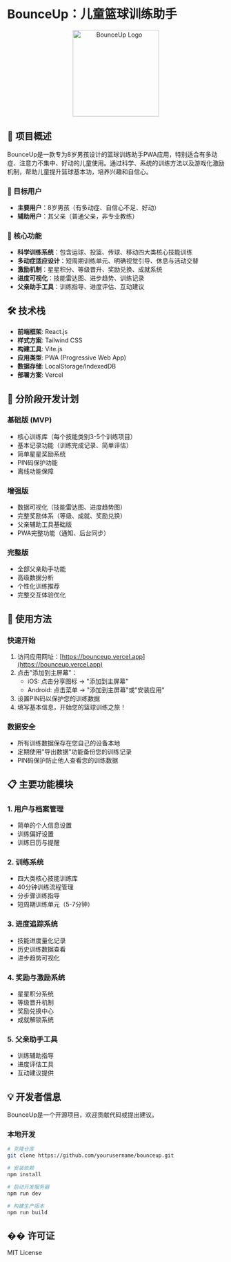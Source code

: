 # BounceUp：儿童篮球训练助手

<p align="center">
<img src="https://via.placeholder.com/200x200?text=BounceUp" alt="BounceUp Logo" width="200"/>
</p>

## 📱 项目概述

BounceUp是一款专为8岁男孩设计的篮球训练助手PWA应用，特别适合有多动症、注意力不集中、好动的儿童使用。通过科学、系统的训练方法以及游戏化激励机制，帮助儿童提升篮球基本功，培养兴趣和自信心。

### 🎯 目标用户
- **主要用户**：8岁男孩（有多动症、自信心不足、好动）
- **辅助用户**：其父亲（普通父亲，非专业教练）

### 🏀 核心功能

- **科学训练系统**：包含运球、投篮、传球、移动四大类核心技能训练
- **多动症适应设计**：短周期训练单元、明确视觉引导、休息与活动交替
- **激励机制**：星星积分、等级晋升、奖励兑换、成就系统
- **进度可视化**：技能雷达图、进步趋势、训练记录
- **父亲助手工具**：训练指导、进度评估、互动建议

## 🛠️ 技术栈

- **前端框架**: React.js
- **样式方案**: Tailwind CSS
- **构建工具**: Vite.js
- **应用类型**: PWA (Progressive Web App)
- **数据存储**: LocalStorage/IndexedDB
- **部署方案**: Vercel

## 🚀 分阶段开发计划

### 基础版 (MVP)
- 核心训练库（每个技能类别3-5个训练项目）
- 基本记录功能（训练完成记录、简单评估）
- 简单星星奖励系统
- PIN码保护功能
- 离线功能保障

### 增强版
- 数据可视化（技能雷达图、进度趋势图）
- 完整奖励体系（等级、成就、奖励兑换）
- 父亲辅助工具基础版
- PWA完整功能（通知、后台同步）

### 完整版
- 全部父亲助手功能
- 高级数据分析
- 个性化训练推荐
- 完整交互体验优化

## 📲 使用方法

### 快速开始

1. 访问应用网址：[https://bounceup.vercel.app](https://bounceup.vercel.app)
2. 点击"添加到主屏幕"：
   - iOS: 点击分享图标 → "添加到主屏幕"
   - Android: 点击菜单 → "添加到主屏幕"或"安装应用"
3. 设置PIN码以保护您的训练数据
4. 填写基本信息，开始您的篮球训练之旅！

### 数据安全

- 所有训练数据保存在您自己的设备本地
- 定期使用"导出数据"功能备份您的训练记录
- PIN码保护防止他人查看您的训练数据

## 📋 主要功能模块

### 1. 用户与档案管理
- 简单的个人信息设置
- 训练偏好设置
- 训练日历与提醒

### 2. 训练系统
- 四大类核心技能训练库
- 40分钟训练流程管理
- 分步骤训练指导
- 短周期训练单元（5-7分钟）

### 3. 进度追踪系统
- 技能进度量化记录
- 历史训练数据查看
- 进步趋势可视化

### 4. 奖励与激励系统
- 星星积分系统
- 等级晋升机制
- 奖励兑换中心
- 成就解锁系统

### 5. 父亲助手工具
- 训练辅助指导
- 进度评估工具
- 互动建议提供

## 💡 开发者信息

BounceUp是一个开源项目，欢迎贡献代码或提出建议。

### 本地开发

```bash
# 克隆仓库
git clone https://github.com/yourusername/bounceup.git

# 安装依赖
npm install

# 启动开发服务器
npm run dev

# 构建生产版本
npm run build
```

## �� 许可证

MIT License 